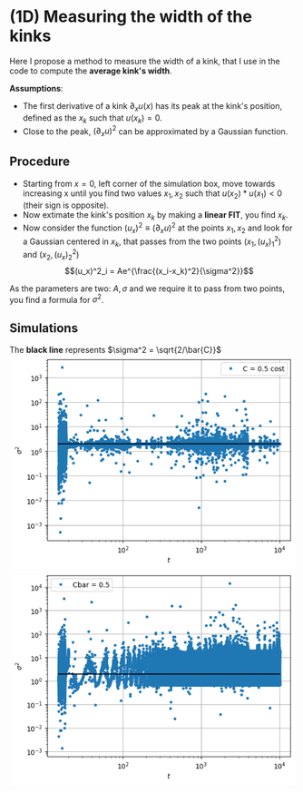 # (1D) Measuring the width of the kinks
Here I propose a method to measure the width of a kink, that I use in the code to compute the **average kink's width**.

**Assumptions**:
- The first derivative of a kink $\partial_x u(x)$ has its peak at the kink's position, defined as the $x_k$ such that $u(x_k) = 0$.
- Close to the peak, $(\partial_x u)^2$ can be approximated by a Gaussian function.

## Procedure
- Starting from $x=0$, left corner of the simulation box, move towards increasing x until you find two values $x_1,x_2$ such that $u(x_2)*u(x_1) < 0$ (their sign is opposite).
- Now extimate the kink's position $x_k$ by making a **linear FIT**, you find $x_k$.
- Now consider the function $(u_x)^2\equiv(\partial_x u)^2$ at the points $x_1,x_2$ and look for a Gaussian centered in $x_k$, that passes from the two points $(x_1,(u_x)^2_1)$ and $(x_2,(u_x)^2_2)$ 
$$(u_x)^2_i = Ae^{\frac{(x_i-x_k)^2}{\sigma^2}}$$

As the parameters are two: $A, \sigma$ and we require it to pass from two points, you find a formula for $\sigma^2$.

## Simulations
The **black line** represents $\sigma^2 = \sqrt{2/\bar{C}}$
![C=0.5cost](C=0.5.png?raw=true)
![Cbar=0.5](Cbar=0.5A=1T=10.png?raw=true)
